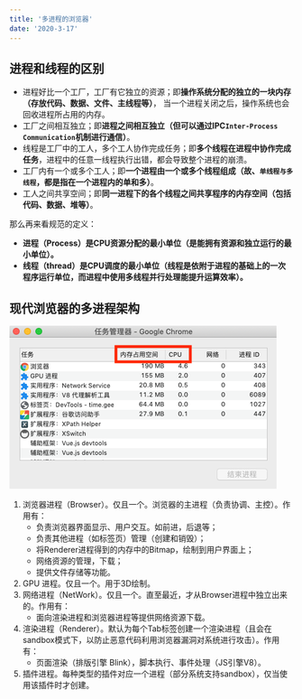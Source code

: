 ```yaml
---
title: '多进程的浏览器'
date: '2020-3-17'
---
```


## 进程和线程的区别

- 进程好比一个工厂，工厂有它独立的资源；即**操作系统分配的独立的一块内存（存放代码、数据、文件、主线程等）**，
当一个进程关闭之后，操作系统也会回收进程所占用的内存。
- 工厂之间相互独立；即**进程之间相互独立（但可以通过IPC`Inter-Process Communication`机制进行通信）**。
- 线程是工厂中的工人，多个工人协作完成任务；即**多个线程在进程中协作完成任务**，进程中的任意一线程执行出错，都会导致整个进程的崩溃。
- 工厂内有一个或多个工人；即**一个进程由一个或多个线程组成（故、`单线程与多线程`，都是指在一个进程内的单和多）**。
- 工人之间共享空间；即**同一进程下的各个线程之间共享程序的内存空间（包括代码、数据、堆等）**。

那么再来看规范的定义：

- **进程（Process）是CPU资源分配的最小单位（是能拥有资源和独立运行的最小单位）。**
- **线程（thread）是CPU调度的最小单位（线程是依附于进程的基础上的一次程序运行单位，而进程中使用多线程并行处理能提升运算效率）。**

## 现代浏览器的多进程架构

![任务管理器](./imgs/process-mgmt.png)

1. 浏览器进程（Browser）。仅且一个。浏览器的主进程（负责协调、主控）。作用有：
    - 负责浏览器界面显示、用户交互。如前进，后退等；
    - 负责其他进程（如标签页）管理（创建和销毁）；
    - 将Renderer进程得到的内存中的Bitmap，绘制到用户界面上；
    - 网络资源的管理，下载；
    - 提供文件存储等功能。
2. GPU 进程。仅且一个。用于3D绘制。
3. 网络进程（NetWork）。仅且一个。直至最近，才从Browser进程中独立出来的。作用有：
    - 面向渲染进程和浏览器进程等提供网络资源下载。
4. 渲染进程（Renderer）。默认为每个Tab标签创建一个渲染进程（且会在sandbox模式下，以防止恶意代码利用浏览器漏洞对系统进行攻击）。作用有：
    - 页面渲染（排版引擎 Blink），脚本执行、事件处理（JS引擎V8）。
5. 插件进程。每种类型的插件对应一个进程（部分系统支持sandbox），仅当使用该插件时才创建。
